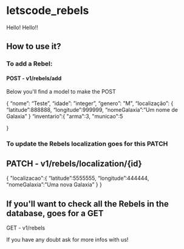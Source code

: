 # letscode_rebels
Hello! Hello!!

## How to use it?

### To add a Rebel:

#### POST - v1/rebels/add
Below you'll find a model to make the POST

{
  “nome”: “Teste”,
	“idade”: ”integer”,
	“genero”: "M",
 	“localização”: {
    “latitude”:888888,
    “longitude”:999999,
    “nomeGalaxia”:”Um nome de Galaxia”
}
	“inventario”:{
    "arma":3,
    "municao":5

}

### To update the Rebels localization goes for this PATCH
## PATCH - v1/rebels/localization/{id}

{
  "localizacao":{
    “latitude”:5555555,
    “longitude”:444444,
    “nomeGalaxia”:”Uma nova Galaxia”
    }
}

## If you'll want to check all the Rebels in the database, goes for a GET
GET - v1/rebels

If you have any doubt ask for more infos with us!

